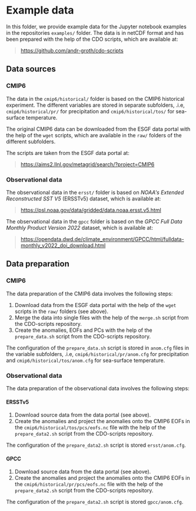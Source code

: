# Example data

In this folder, we provide example data for the Jupyter notebook examples in the repositories `examples/` folder. The data is in netCDF format and has been prepared with the help of the CDO scripts, which are available at:

> https://github.com/andr-groth/cdo-scripts

## Data sources

### CMIP6

The data in the `cmip6/historical/` folder is based on the CMIP6 historical experiment. The different variables are stored in separate subfolders, .i.e, `cmip6/historical/pr/` for precipitation and `cmip6/historical/tos/` for sea-surface temperature.

The original CMIP6 data can be downloaded from the ESGF data portal with the help of the `wget` scripts, which are available in the `raw/` folders of the different subfolders.

The scripts are taken from the ESGF data portal at:

> https://aims2.llnl.gov/metagrid/search/?project=CMIP6


### Observational data

The observational data in the `ersst/` folder is based on _NOAA's Extended Reconstructed SST V5_ (ERSSTv5) dataset, which is available at:

> https://psl.noaa.gov/data/gridded/data.noaa.ersst.v5.html

The observational data in the `gpcc` folder is based on the _GPCC Full Data Monthly Product Version 2022_ dataset, which is available at:

> https://opendata.dwd.de/climate_environment/GPCC/html/fulldata-monthly_v2022_doi_download.html

## Data preparation

### CMIP6

The data preparation of the CMIP6 data involves the following steps:

1. Download data from the ESGF data portal with the help of the `wget` scripts in the `raw/` folders (see above).
2. Merge the data into single files with the help of the `merge.sh` script from the CDO-scripts repository.
3. Create the anomalies, EOFs and PCs with the help of the `prepare_data.sh` script from the CDO-scripts repository.

The configuration of the `prepare_data.sh` script is stored in `anom.cfg` files in the variable subfolders, .i.e, `cmip6/historical/pr/anom.cfg` for precipitation and `cmip6/historical/tos/anom.cfg` for sea-surface temperature.

### Observational data

The data preparation of the observational data involves the following steps:

#### ERSSTv5
1. Download source data from the data portal (see above).
2. Create the anomalies and project the anomalies onto the CMIP6 EOFs in the `cmip6/historical/tos/pcs/eofs.nc` file with the help of the `prepare_data2.sh` script from the CDO-scripts repository.

The configuration of the `prepare_data2.sh` script is stored `ersst/anom.cfg`.

#### GPCC
1. Download source data from the data portal (see above).
2. Create the anomalies and project the anomalies onto the CMIP6 EOFs in the `cmip6/historical/pr/pcs/eofs.nc` file with the help of the `prepare_data2.sh` script from the CDO-scripts repository.

The configuration of the `prepare_data2.sh` script is stored `gpcc/anom.cfg`.
